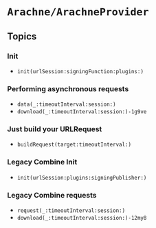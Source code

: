 # ``Arachne/ArachneProvider``

## Topics

### Init

- ``init(urlSession:signingFunction:plugins:)``

### Performing asynchronous requests

- ``data(_:timeoutInterval:session:)``
- ``download(_:timeoutInterval:session:)-1g9ve``

### Just build your URLRequest

- ``buildRequest(target:timeoutInterval:)``

### Legacy Combine Init

- ``init(urlSession:plugins:signingPublisher:)``

### Legacy Combine requests

- ``request(_:timeoutInterval:session:)``
- ``download(_:timeoutInterval:session:)-12my8``
